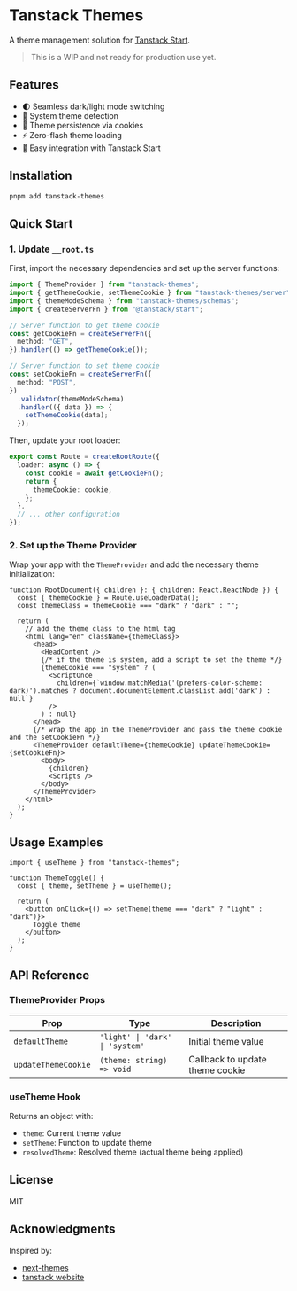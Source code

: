 # Tanstack Themes

A theme management solution for [Tanstack Start](https://tanstack.com/start/latest).

> This is a WIP and not ready for production use yet.

## Features

- 🌓 Seamless dark/light mode switching
- 🔄 System theme detection
- 🍪 Theme persistence via cookies
- ⚡ Zero-flash theme loading
- 🔌 Easy integration with Tanstack Start

## Installation

```bash
pnpm add tanstack-themes
```

## Quick Start

### 1. Update `__root.ts`

First, import the necessary dependencies and set up the server functions:

```ts
import { ThemeProvider } from "tanstack-themes";
import { getThemeCookie, setThemeCookie } from "tanstack-themes/server";
import { themeModeSchema } from "tanstack-themes/schemas";
import { createServerFn } from "@tanstack/start";

// Server function to get theme cookie
const getCookieFn = createServerFn({
  method: "GET",
}).handler(() => getThemeCookie());

// Server function to set theme cookie
const setCookieFn = createServerFn({
  method: "POST",
})
  .validator(themeModeSchema)
  .handler(({ data }) => {
    setThemeCookie(data);
  });
```

Then, update your root loader:

```ts
export const Route = createRootRoute({
  loader: async () => {
    const cookie = await getCookieFn();
    return {
      themeCookie: cookie,
    };
  },
  // ... other configuration
});
```

### 2. Set up the Theme Provider

Wrap your app with the `ThemeProvider` and add the necessary theme initialization:

```tsx
function RootDocument({ children }: { children: React.ReactNode }) {
  const { themeCookie } = Route.useLoaderData();
  const themeClass = themeCookie === "dark" ? "dark" : "";

  return (
    // add the theme class to the html tag
    <html lang="en" className={themeClass}>
      <head>
        <HeadContent />
        {/* if the theme is system, add a script to set the theme */}
        {themeCookie === "system" ? (
          <ScriptOnce
            children={`window.matchMedia('(prefers-color-scheme: dark)').matches ? document.documentElement.classList.add('dark') : null`}
          />
        ) : null}
      </head>
      {/* wrap the app in the ThemeProvider and pass the theme cookie and the setCookieFn */}
      <ThemeProvider defaultTheme={themeCookie} updateThemeCookie={setCookieFn}>
        <body>
          {children}
          <Scripts />
        </body>
      </ThemeProvider>
    </html>
  );
}
```

## Usage Examples

```tsx
import { useTheme } from "tanstack-themes";

function ThemeToggle() {
  const { theme, setTheme } = useTheme();

  return (
    <button onClick={() => setTheme(theme === "dark" ? "light" : "dark")}>
      Toggle theme
    </button>
  );
}
```

## API Reference

### ThemeProvider Props

| Prop                | Type                            | Description                     |
| ------------------- | ------------------------------- | ------------------------------- |
| `defaultTheme`      | `'light' \| 'dark' \| 'system'` | Initial theme value             |
| `updateThemeCookie` | `(theme: string) => void`       | Callback to update theme cookie |

### useTheme Hook

Returns an object with:

- `theme`: Current theme value
- `setTheme`: Function to update theme
- `resolvedTheme`: Resolved theme (actual theme being applied)

<!-- ## Contributing -->

<!-- Contributions are welcome! Please read our [contributing guidelines](CONTRIBUTING.md) to get started. -->

## License

MIT

## Acknowledgments

Inspired by:

- [next-themes](https://github.com/pacocoursey/next-themes)
- [tanstack website](https://github.com/TanStack/tanstack.com)
